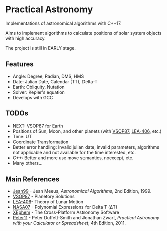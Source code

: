 # Practical Astronomy

Implementations of astronomical algorithms with C++17.

Aims to implement algorithms to calculate positions of solar system objects with high accuracy.

The project is still in EARLY stage.

## Features

- Angle: Degree, Radian, DMS, HMS
- Date: Julian Date, Calendar (TT), Delta-T
- Earth: Obliquity, Nutation
- Solver: Kepler's equation
- Develops with GCC

## TODOs

- NEXT: VSOP87 for Earth
- Positions of Sun, Moon, and other planets (with [VSOP87], [LEA-406], etc.) 
- Time: UT
- Coordinate Transformation
- Better error handling: Invalid julian date, invalid parameters, algorithms not applicable and not available for the time interested, etc.
- C++: Better and more use move semantics, noexcept, etc.
- Many others...

## Main References

* [Jean99] - Jean Meeus, *Astronomical Algorithms*, 2nd Edition, 1999.
* [VSOP87] - Planetory Solutions
* [LEA-406]- Theory of Lunar Motion
* [NASA07] - Polynomial Expressions for Delta T (ΔT)
* [XEphem] - The Cross-Platform Astronomy Software
* [Peter11] - Peter Duffett-Smith and Jonathan Zwart, *Practical Astronomy with your Calculator or Spreadsheet*, 4th Edition, 2011.

[Jean99]: https://www.willbell.com/MATH/MC1.HTM
[VSOP87]: http://cdsarc.u-strasbg.fr/viz-bin/Cat?cat=VI/81
[LEA-406]: https://www.aanda.org/articles/aa/full/2007/33/aa7568-07/aa7568-07.html
[NASA07]: https://eclipse.gsfc.nasa.gov/SEhelp/deltatpoly2004.html
[XEphem]: http://www.clearskyinstitute.com/xephem/
[Peter11]: https://en.wikipedia.org/wiki/Practical_Astronomy_with_your_Calculator
